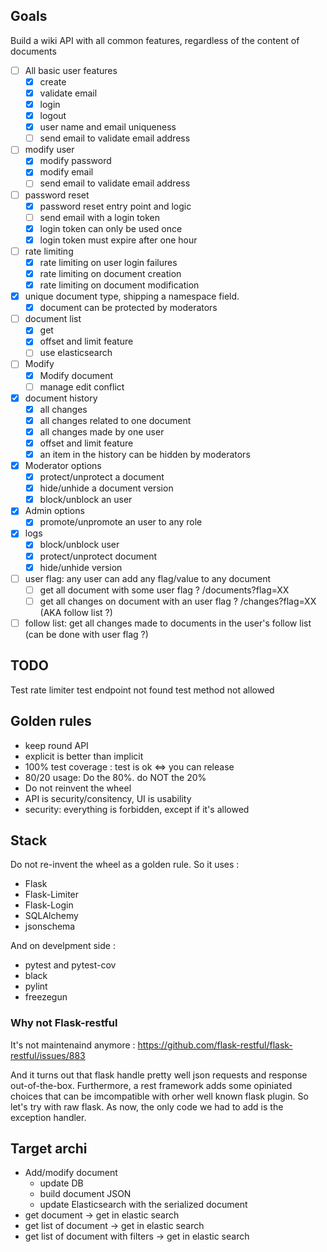 ## Goals

Build a wiki API with all common features, regardless of the content of documents

* [ ] All basic user features
  * [x] create
  * [x] validate email
  * [x] login
  * [x] logout
  * [x] user name and email uniqueness
  * [ ] send email to validate email address
* [ ] modify user
  * [x] modify password
  * [x] modify email
  * [ ] send email to validate email address
* [ ] password reset
  * [x] password reset entry point and logic
  * [ ] send email with a login token
  * [x] login token can only be used once
  * [x] login token must expire after one hour
* [ ] rate limiting
  * [x] rate limiting on user login failures
  * [x] rate limiting on document creation
  * [x] rate limiting on document modification
* [x] unique document type, shipping a namespace field.
  * [x] document can be protected by moderators
* [ ] document list
  * [x] get
  * [x] offset and limit feature
  * [ ] use elasticsearch
* [ ] Modify
  * [x] Modify document
  * [ ] manage edit conflict
* [x] document history
  * [x] all changes
  * [x] all changes related to one document
  * [x] all changes made by one user
  * [x] offset and limit feature
  * [x] an item in the history can be hidden by moderators
* [x] Moderator options
  * [x] protect/unprotect a document
  * [x] hide/unhide a document version
  * [x] block/unblock an user
* [x] Admin options
  * [x] promote/unpromote an user to any role
* [x] logs
  * [x] block/unblock user
  * [x] protect/unprotect document
  * [x] hide/unhide version
* [ ] user flag: any user can add any flag/value to any document
  * [ ] get all document with some user flag ? /documents?flag=XX
  * [ ] get all changes on document with an user flag ? /changes?flag=XX (AKA follow list ?)
* [ ] follow list: get all changes made to documents in the user's follow list (can be done with user flag ?)

## TODO
Test rate limiter
test endpoint not found
test method not allowed

## Golden rules

* keep round API
* explicit is better than implicit
* 100% test coverage : test is ok <=> you can release
* 80/20 usage: Do the 80%. do NOT the 20%
* Do not reinvent the wheel
* API is security/consitency, UI is usability
* security: everything is forbidden, except if it's allowed

## Stack

Do not re-invent the wheel as a golden rule. So it uses : 

* Flask
* Flask-Limiter
* Flask-Login
* SQLAlchemy
* jsonschema

And on develpment side :

* pytest and pytest-cov
* black
* pylint
* freezegun

### Why not Flask-restful

It's not maintenaind anymore : https://github.com/flask-restful/flask-restful/issues/883

And it turns out that flask handle pretty well json requests and response out-of-the-box. Furthermore, a rest framework adds some opiniated choices that can be imcompatible with orher well known flask plugin. So let's try with raw flask. As now, the only code we had to add is the exception handler.


## Target archi 

* Add/modify document
  * update DB
  * build document JSON
  * update Elasticsearch with the serialized document
* get document -> get in elastic search
* get list of document -> get in elastic search
* get list of document with filters -> get in elastic search
